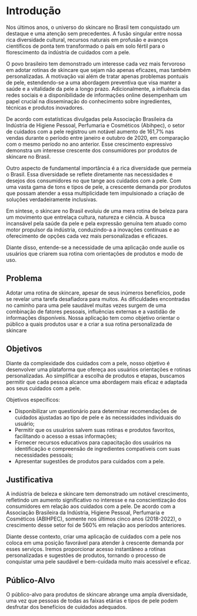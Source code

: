 # Introdução
Nos últimos anos, o universo do skincare no Brasil tem conquistado um destaque e uma atenção sem precedentes. A fusão singular entre nossa rica diversidade cultural, recursos naturais em profusão e avanços científicos de ponta tem transformado o país em solo fértil para o florescimento da indústria de cuidados com a pele.
 
O povo brasileiro tem demonstrado um interesse cada vez mais fervoroso em adotar rotinas de skincare que sejam não apenas eficazes, mas também personalizadas. A motivação vai além de tratar apenas problemas pontuais de pele, estendendo-se a uma abordagem preventiva que visa manter a saúde e a vitalidade da pele a longo prazo. Adicionalmente, a influência das redes sociais e a disponibilidade de informações online desempenham um papel crucial na disseminação do conhecimento sobre ingredientes, técnicas e produtos inovadores.

De acordo com estatísticas divulgadas pela Associação Brasileira da Indústria de Higiene Pessoal, Perfumaria e Cosméticos (Abihpec), o setor de cuidados com a pele registrou um notável aumento de 161,7% nas vendas durante o período entre janeiro e outubro de 2020, em comparação com o mesmo período no ano anterior. Esse crescimento expressivo demonstra um interesse crescente dos consumidores por produtos de skincare no Brasil.
 
Outro aspecto de fundamental importância é a rica diversidade que permeia o Brasil. Essa diversidade se reflete diretamente nas necessidades e desejos dos consumidores no que tange aos cuidados com a pele. Com uma vasta gama de tons e tipos de pele, a crescente demanda por produtos que possam atender a essa multiplicidade tem impulsionado a criação de soluções verdadeiramente inclusivas.
 
Em síntese, o skincare no Brasil evoluiu de uma mera rotina de beleza para um movimento que entrelaça cultura, natureza e ciência. A busca incansável pela saúde da pele e pela expressão genuína tem atuado como motor propulsor da indústria, conduzindo-a a inovações contínuas e ao oferecimento de opções cada vez mais personalizadas e eficazes.

Diante disso, entende-se a necessidade de uma aplicação onde auxlie os usuários que criarem sua rotina com orientações de produtos e modo de uso.


## Problema
Adotar uma rotina de skincare, apesar de seus inúmeros benefícios, pode se revelar uma tarefa desafiadora para muitos. As dificuldades encontradas no caminho para uma pele saudável muitas vezes surgem de uma combinação de fatores pessoais, influências externas e a vastidão de informações disponíveis.
Nossa aplicação tem como objetivo orientar o público a quais produtos usar e a criar a sua rotina personalizada de skincare

## Objetivos

Diante da complexidade dos cuidados com a pele, nosso objetivo é desenvolver uma plataforma que ofereça aos usuários orientações e rotinas personalizadas. Ao simplificar a escolha de produtos e etapas, buscamos permitir que cada pessoa alcance uma abordagem mais eficaz e adaptada aos seus cuidados com a pele.

Objetivos específicos:

- Disponibilizar um questionário para determinar recomendações de cuidados ajustadas ao tipo de pele e às necessidades individuais do usuário;
- Permitir que os usuários salvem suas rotinas e produtos favoritos, facilitando o acesso a essas informações;
- Fornecer recursos educativos para capacitação dos usuários na identificação e compreensão de ingredientes compatíveis com suas necessidades pessoais;
- Apresentar sugestões de produtos para cuidados com a pele.
 

## Justificativa

A indústria de beleza e skincare tem demonstrado um notável crescimento, refletindo um aumento significativo no interesse e na conscientização dos consumidores em relação aos cuidados com a pele. 
De acordo com a Associação Brasileira da Indústria, Higiene Pessoal, Perfumaria e Cosméticos (ABIHPEC), somente nos últimos cinco anos (2018-2022), o crescimento desse setor foi de 560% em relação aos períodos anteriores.

Diante desse contexto, criar uma aplicação de cuidados com a pele nos coloca em uma posição favorável para atender à crescente demanda por esses serviços. Iremos proporcionar acesso instantâneo a rotinas personalizadas e sugestões de produtos, tornando o processo de conquistar uma pele saudável e bem-cuidada muito mais acessível e eficaz.

## Público-Alvo

O público-alvo para produtos de skincare abrange uma ampla diversidade, uma vez que pessoas de todas as faixas etárias e tipos de pele podem desfrutar dos benefícios de cuidados adequados.
 

